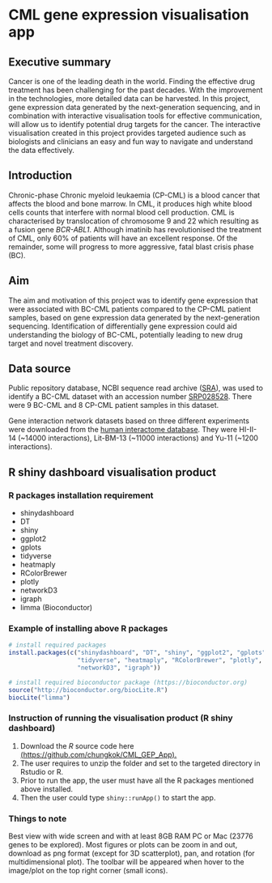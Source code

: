 # CML gene expression visualisation app

## Executive summary
Cancer is one of the leading death in the world. Finding the effective drug treatment has been challenging for the past decades. With the improvement in the technologies, more detailed data can be harvested. In this project, gene expression data generated by the next-generation sequencing, and in combination with interactive visualisation tools for effective communication, will allow us to identify potential drug targets for the cancer. The interactive visualisation created in this project provides targeted audience such as biologists and clinicians an easy and fun way to navigate and understand the data effectively.

## Introduction 
Chronic-phase Chronic myeloid leukaemia (CP-CML) is a blood cancer that affects the blood and bone marrow. In CML, it produces high white blood cells counts that interfere with normal blood cell production. CML is characterised by translocation of chromosome 9 and 22 which resulting as a fusion gene *BCR-ABL1*. Although imatinib has revolutionised the treatment of CML, only 60% of patients will have an excellent response. Of the remainder, some will progress to more aggressive, fatal blast crisis phase (BC).

## Aim
The aim and motivation of this project was to identify gene expression that were associated with BC-CML patients compared to the CP-CML patient samples, based on gene expression data generated by the next-generation sequencing. Identification of differentially gene expression could aid understanding the biology of BC-CML, potentially leading to new drug target and novel treatment discovery.

## Data source
Public repository database, NCBI sequence read archive ([SRA](https://www.ncbi.nlm.nih.gov/sra)), was used to identify a BC-CML dataset with an accession number [SRP028528](https://trace.ncbi.nlm.nih.gov/Traces/study/?acc=SRP028528). There were 9 BC-CML and 8 CP-CML patient samples in this dataset. 

Gene interaction network datasets based on three different experiments were downloaded from the [human interactome database](http://interactome.dfci.harvard.edu/H_sapiens/index.php). They were HI-II-14 (~14000 interactions), Lit-BM-13 (~11000 interactions) and Yu-11 (~1200 interactions).

## R shiny dashboard visualisation product
### R packages installation requirement
* shinydashboard
* DT
* shiny
* ggplot2
* gplots
* tidyverse
* heatmaply
* RColorBrewer
* plotly
* networkD3
* igraph
* limma (Bioconductor)

### Example of installing above R packages
```r
# install required packages
install.packages(c("shinydashboard", "DT", "shiny", "ggplot2", "gplots", 
                   "tidyverse", "heatmaply", "RColorBrewer", "plotly", 
                   "networkD3", "igraph"))

# install required bioconductor package (https://bioconductor.org)
source("http://bioconductor.org/biocLite.R") 
biocLite("limma")
```

### Instruction of running the visualisation product (R shiny dashboard)
1. Download the *R* source code here [(https://github.com/chungkok/CML_GEP_App).](https://github.com/chungkok/CML_GEP_App)
2. The user requires to unzip the folder and set to the targeted directory in Rstudio or R. 
3. Prior to run the app, the user must have all the R packages mentioned above installed. 
4. Then the user could type `shiny::runApp()` to start the app.

### Things to note
Best view with wide screen and with at least 8GB RAM PC or Mac (23776 genes to be explored). Most figures or plots can be zoom in and out, download as png format (except for 3D scatterplot), pan, and rotation (for multidimensional plot). The toolbar will be appeared when hover to the image/plot on the top right corner (small icons).


